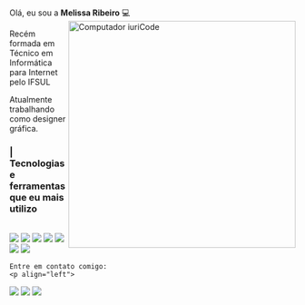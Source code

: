Olá, eu sou a <strong>Melissa Ribeiro</strong> 💻
<img src="https://uploaddeimagens.com.br/images/003/073/061/full/computer-illustration.png?1612731879" min-width="400px" max-width="400px" width="400px" align="right" alt="Computador iuriCode">

Recém formada em Técnico em Informática para Internet pelo IFSUL

Atualmente trabalhando como designer gráfica. 

### | Tecnologias e ferramentas que eu mais utilizo
<div style="display: inline_block"><br/>
<img align="center alt="html5" src="https://img.shields.io/badge/HTML5-E34F26?style=for-the-badge&logo=html5&logoColor=white"/>
 <img align="center alt="css3" src="https://img.shields.io/badge/CSS3-1572B6?style=for-the-badge&logo=css3&logoColor=white"/>                                           <img align="center alt="js" src="https://img.shields.io/badge/JavaScript-F7DF1E?style=for-the-badge&logo=javascript&logoColor=black"/>                                 <img align="center alt="php" src="https://img.shields.io/badge/PHP-777BB4?style=for-the-badge&logo=php&logoColor=white"/> 
  <img align="center alt="js" src="https://img.shields.io/badge/MySQL-00000F?style=for-the-badge&logo=mysql&logoColor=white"/> </br>    
 <img align="center alt="js" src="https://img.shields.io/badge/Adobe%20Photoshop-31A8FF?style=for-the-badge&logo=Adobe%20Photoshop&logoColor=black"/>                       <img align="center alt="php" src="https://img.shields.io/badge/Adobe%20Illustrator-FF9A00?style=for-the-badge&logo=adobe%20illustrator&logoColor=white"/>
</div>
    
    Entre em contato comigo:
    <p align="left">
  <a href="mailto:mrr16032002@gmail.com" alt="Gmail">
  <img src="https://img.shields.io/badge/-Gmail-FF0000?style=flat-square&labelColor=FF0000&logo=gmail&logoColor=white&link=LINK-DO-SEU-EMAIL" /></a>


  <a href="https://api.whatsapp.com/send?phone=5551985079369&text=Oi,..." alt="WhatsApp">
  <img src="https://img.shields.io/badge/-WhatsApp-25d366?style=flat-square&labelColor=25d366&logo=whatsapp&logoColor=white&link=API-DO-SEU-WHATSAPP"/></a>

  <a href="https://www.instagram.com/melissa__ribeiro_/" alt="Instagram">
  <img src="https://img.shields.io/badge/-Instagram-DF0174?style=flat-square&labelColor=DF0174&logo=instagram&logoColor=white&link=LINK-DO-SEU-INSTAGRAM"/></a>
</p> 
    
